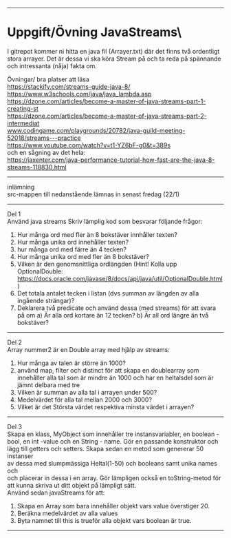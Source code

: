 -------------------------------------------------

# Uppgift/Övning JavaStreams\
I gitrepot kommer ni hitta en java fil (Arrayer.txt) där det finns två ordentligt\
stora arrayer. Det är dessa vi ska köra Stream på och ta reda på spännande\
och intressanta (nåja) fakta om.

Övningar/ bra platser att läsa\
https://stackify.com/streams-guide-java-8/ \
https://www.w3schools.com/java/java_lambda.asp \
https://dzone.com/articles/become-a-master-of-java-streams-part-1-creating-st \
https://dzone.com/articles/become-a-master-of-java-streams-part-2-intermediat \
www.codingame.com/playgrounds/20782/java-guild-meeting-52018/streams---practice \
https://www.youtube.com/watch?v=t1-YZ6bF-g0&t=389s \
och en sågning av det hela: \
https://jaxenter.com/java-performance-tutorial-how-fast-are-the-java-8-streams-118830.html

-------------------------------------------------

inlämning\
src-mappen till nedanstående lämnas in senast fredag (22/1)

-------------------------------------------------

Del 1\
Använd java streams Skriv lämplig kod som besvarar följande frågor:
1. Hur många ord med fler än 8 bokstäver innhåller texten?
2. Hur många unika ord innehåller texten?
3. hur många ord med färre än 4 tecken?
4. Hur många unika ord med fler än 8 bokstäver?
5. Vilken är den genomsnittliga ordlängden (Hint! Kolla upp OptionalDouble: https://docs.oracle.com/javase/8/docs/api/java/util/OptionalDouble.html)
6. Det totala antalet tecken i listan (dvs summan av längden av alla ingående strängar)?
7. Deklarera två predicate och använd dessa (med streams) för att svara
på om a) Är alla ord kortare än 12 tecken? b) Är all ord längre än två
bokstäver?

-------------------------------------------------

Del 2\
Array nummer2 är en Double array med hjälp av streams:
1. Hur många av talen är större än 1000?
2. använd map, filter och distinct för att skapa en doublearray som innehåller alla tal som är mindre än 1000 och har en heltalsdel som är
jämnt delbara med tre
3. Vilken är summan av alla tal i arrayen under 500?
4. Medelvärdet för alla tal mellan 2000 och 3000?
5. Vilket är det Största värdet respektiva minsta värdet i arrayen?

-------------------------------------------------

Del 3\
Skapa en klass, MyObject som innehåller tre instansvariabler, en boolean -\
bool, en int -value och en String - name. Gör en passande konstruktor och\
lägg till getters och setters. Skapa sedan en metod som genererar 50 instanser\
av dessa med slumpmässiga Heltal(1-50) och booleans samt unika names och\
och placerar in dessa i en array. Gör lämpligen också en toString-metod för\
att kunna skriva ut ditt objekt på lämpligt sätt.\
Använd sedan javaStreams för att:
1. Skapa en Array som bara innehåller objekt vars value överstiger 20.
2. Beräkna medelvärdet av alla values
3. Byta namnet till this is trueför alla objekt vars boolean är true.

-------------------------------------------------
